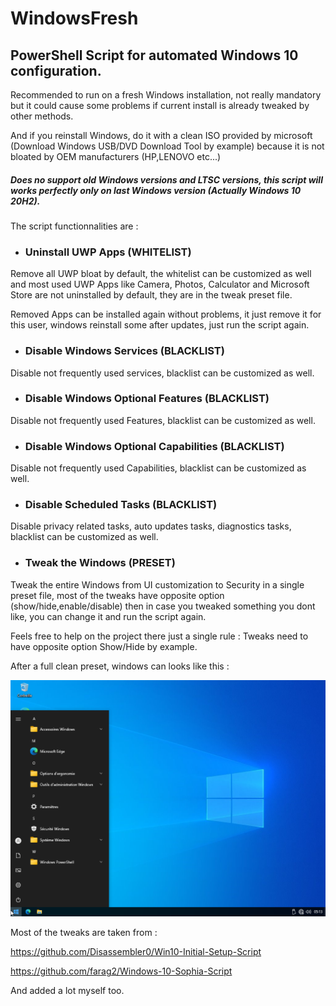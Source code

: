 # WindowsFresh  
## PowerShell Script for automated Windows 10 configuration.

Recommended to run on a fresh Windows installation, not really mandatory but it could cause some problems if current install is already tweaked by other methods.

And if you reinstall Windows, do it with a clean ISO provided by microsoft (Download Windows USB/DVD Download Tool by example) because it is not bloated by OEM manufacturers (HP,LENOVO etc...)

##### Does no support old Windows versions and LTSC versions, this script will works perfectly only on last Windows version (Actually Windows 10 20H2).




The script functionnalities are :

- ###  __Uninstall UWP Apps (WHITELIST)__ 

Remove all UWP bloat by default, the whitelist can be customized as well and most used UWP Apps like Camera, Photos, Calculator and Microsoft Store are not uninstalled by default, they are in the tweak preset file.

Removed Apps can be installed again without problems, it just remove it for this user, windows reinstall some after updates, just run the script again.

- ### __Disable Windows Services (BLACKLIST)__

Disable not frequently used services, blacklist can be customized as well.

- ### __Disable Windows Optional Features (BLACKLIST)__

Disable not frequently used Features, blacklist can be customized as well.

- ### __Disable Windows Optional Capabilities (BLACKLIST)__

Disable not frequently used Capabilities, blacklist can be customized as well.

- ### __Disable Scheduled Tasks (BLACKLIST)__

Disable privacy related tasks, auto updates tasks, diagnostics tasks, blacklist can be customized as well.

- ### __Tweak the Windows (PRESET)__

Tweak the entire Windows from UI customization to Security in a single preset file, most of the tweaks have opposite option (show/hide,enable/disable) then in case you tweaked something you dont like, you can change it and run the script again.

Feels free to help on the project there just a single rule : Tweaks need to have opposite option Show/Hide by example.














After a full clean preset, windows can looks like this :

![Image](https://github.com/innovatodev/WindowsFresh/blob/master/IMG/1.png)


Most of the tweaks are taken from :

https://github.com/Disassembler0/Win10-Initial-Setup-Script

https://github.com/farag2/Windows-10-Sophia-Script

And added a lot myself too.










